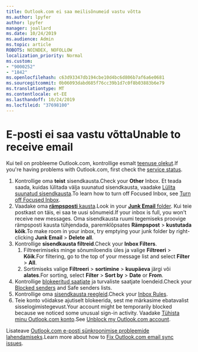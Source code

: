 ```yaml
---
title: Outlook.com ei saa meilisõnumeid vastu võtta
ms.author: lpyfer
author: lpyfer
manager: joallard
ms.date: 10/24/2019
ms.audience: Admin
ms.topic: article
ROBOTS: NOINDEX, NOFOLLOW
localization_priority: Normal
ms.custom:
- "9000252"
- "1842"
ms.openlocfilehash: c63d93347db194cbe10d4bc6d806b7af6a6e0681
ms.sourcegitcommit: 0b06093dabd685f76cc39b1d7c0f8b03883b6e79
ms.translationtype: MT
ms.contentlocale: et-EE
ms.lasthandoff: 10/24/2019
ms.locfileid: "37698100"
---
```

# <a name="unable-to-receive-email"></a><span data-ttu-id="50d5b-102">E-posti ei saa vastu võtta</span><span class="sxs-lookup"><span data-stu-id="50d5b-102">Unable to receive email</span></span>

<span data-ttu-id="50d5b-103">Kui teil on probleeme Outlook.com, kontrollige esmalt [teenuse olekut](https://go.microsoft.com/fwlink/p/?linkid=837482).</span><span class="sxs-lookup"><span data-stu-id="50d5b-103">If you're having problems with Outlook.com, first check the [service status](https://go.microsoft.com/fwlink/p/?linkid=837482).</span></span>

1. <span data-ttu-id="50d5b-104">Kontrollige oma **teist** sisendkausta.</span><span class="sxs-lookup"><span data-stu-id="50d5b-104">Check your **Other** Inbox.</span></span> <span data-ttu-id="50d5b-105">Et teada saada, kuidas lülitada välja suunatud sisendkausta, vaadake [Lülita suunatud sisendkausta](https://support.office.com/article/f714d94d-9e63-4217-9ccb-6cb2986aa1b2).</span><span class="sxs-lookup"><span data-stu-id="50d5b-105">To learn how to turn off Focused Inbox, see [Turn off Focused Inbox](https://support.office.com/article/f714d94d-9e63-4217-9ccb-6cb2986aa1b2).</span></span> 
2. <span data-ttu-id="50d5b-106">Vaadake oma [ **rämpsposti** kausta](https://outlook.live.com/mail/junkemail).</span><span class="sxs-lookup"><span data-stu-id="50d5b-106">Look in your [**Junk Email** folder](https://outlook.live.com/mail/junkemail).</span></span> <span data-ttu-id="50d5b-107">Kui teie postkast on täis, ei saa te uusi sõnumeid.</span><span class="sxs-lookup"><span data-stu-id="50d5b-107">If your inbox is full, you won't receive new messages.</span></span> <span data-ttu-id="50d5b-108">Oma sisendkausta ruumi tegemiseks proovige rämpsposti kausta tühjendada, paremklõpsates **Rämpspost** > **kustutada kõik**.</span><span class="sxs-lookup"><span data-stu-id="50d5b-108">To make room in your inbox, try emptying your junk folder by right-clicking **Junk Email** > **Delete all**.</span></span>
3. <span data-ttu-id="50d5b-109">Kontrollige **sisendkausta filtreid**.</span><span class="sxs-lookup"><span data-stu-id="50d5b-109">Check your **Inbox Filters**.</span></span> 
    1. <span data-ttu-id="50d5b-110">Filtreerimiseks minge sõnumiloendis üles ja valige **Filtreeri** > **Kõik**.</span><span class="sxs-lookup"><span data-stu-id="50d5b-110">For filtering, go to the top of your message list and select **Filter** > **All**.</span></span>
    2. <span data-ttu-id="50d5b-111">Sortimiseks valige **Filtreeri** > **sortimine** > **kuupäeva** järgi või **alates**.</span><span class="sxs-lookup"><span data-stu-id="50d5b-111">For sorting, select **Filter** > **Sort by** > **Date** or **From**.</span></span>
4. <span data-ttu-id="50d5b-112">Kontrollige [blokeeritud saatjate](https://outlook.live.com/mail/options/mail/junkEmail) ja turvaliste saatjate loendeid.</span><span class="sxs-lookup"><span data-stu-id="50d5b-112">Check your [Blocked senders](https://outlook.live.com/mail/options/mail/junkEmail) and Safe senders lists.</span></span>
5. <span data-ttu-id="50d5b-113">Kontrollige oma [sisendkausta reegleid](https://outlook.live.com/mail/options/mail/rules).</span><span class="sxs-lookup"><span data-stu-id="50d5b-113">Check your [Inbox Rules](https://outlook.live.com/mail/options/mail/rules).</span></span>
6. <span data-ttu-id="50d5b-114">Teie konto võidakse ajutiselt blokeerida, sest me märkasime ebatavalist sisselogimistegevust.</span><span class="sxs-lookup"><span data-stu-id="50d5b-114">Your account might be temporarily blocked because we noticed some unusual sign-in activity.</span></span> <span data-ttu-id="50d5b-115">Vaadake [Tühista minu Outlook.com konto](https://support.office.com/article/f4ad2701-d166-4d8b-8a6a-9af2a1f8a4c4).</span><span class="sxs-lookup"><span data-stu-id="50d5b-115">See [Unblock my Outlook.com account](https://support.office.com/article/f4ad2701-d166-4d8b-8a6a-9af2a1f8a4c4).</span></span>

<span data-ttu-id="50d5b-116">Lisateave [Outlook.com e-posti sünkroonimise probleemide lahendamiseks](https://support.office.com/article/d39e3341-8d79-4bf1-b3c7-ded602233642).</span><span class="sxs-lookup"><span data-stu-id="50d5b-116">Learn more about how to [Fix Outlook.com email sync issues](https://support.office.com/article/d39e3341-8d79-4bf1-b3c7-ded602233642).</span></span>